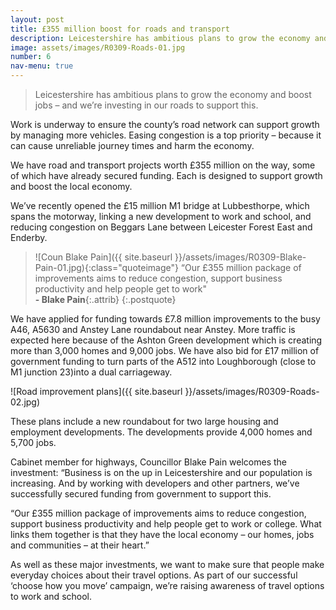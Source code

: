 ```yaml
---
layout: post
title: £355 million boost for roads and transport
description: Leicestershire has ambitious plans to grow the economy and boost jobs – and we’re investing in our roads to support this.
image: assets/images/R0309-Roads-01.jpg
number: 6
nav-menu: true
---
```


> Leicestershire has ambitious plans to grow the economy and boost jobs – and we’re investing in our roads to support this.

Work is underway to ensure the county’s road network can support growth by managing more vehicles. Easing congestion is a top priority – because it can cause unreliable journey times and harm the economy.

We have road and transport projects worth £355 million on the way, some of which have already secured funding. Each is designed to support growth and boost the local economy.

We’ve recently opened the £15 million M1 bridge at Lubbesthorpe, which spans the motorway, linking a new development to work and school, and reducing congestion on Beggars Lane between Leicester Forest East and Enderby.

> ![Coun Blake Pain]({{ site.baseurl }}/assets/images/R0309-Blake-Pain-01.jpg){:class="quoteimage"} “Our £355 million package of improvements aims to reduce congestion, support business productivity and help people get to work"  
**- Blake Pain**{:.attrib}
{:.postquote}

We have applied for funding towards £7.8 million improvements to the busy A46, A5630 and Anstey Lane roundabout near Anstey. More traffic is expected here because of the Ashton Green development which is creating more than 3,000 homes and 9,000 jobs.
We have also bid for £17 million of government funding to turn parts of the A512 into Loughborough (close to M1 junction 23)into a dual carriageway.

![Road improvement plans]({{ site.baseurl }}/assets/images/R0309-Roads-02.jpg)

These plans include a new roundabout for two large housing and employment developments. The developments provide 4,000 homes and 5,700 jobs.

Cabinet member for highways, Councillor Blake Pain welcomes the investment: “Business is on the up in Leicestershire and our population is increasing. And by working with developers and other partners, we’ve successfully secured funding from government to support this.

“Our £355 million package of improvements aims to reduce congestion, support business productivity and help people get to work or college. What links them together is that they have the local economy – our homes, jobs and communities – at their heart.”

As well as these major investments, we want to make sure that people make everyday choices about their travel options. As part of our successful ‘choose how you move’ campaign, we’re raising awareness of travel options to work and school.

